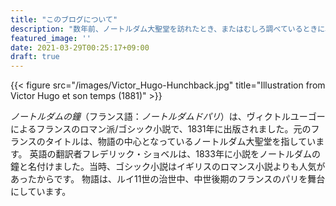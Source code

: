 ```yaml
---
title: "このブログについて"
description: "数年前、ノートルダム大聖堂を訪れたとき、またはむしろ調べているときに、この本の著者は、塔の1つのあいまいな隅に、壁に手で刻まれた次の単語を見つけました。—ANANKE。"
featured_image: ''
date: 2021-03-29T00:25:17+09:00
draft: true
---
```

{{< figure src="/images/Victor_Hugo-Hunchback.jpg" title="Illustration from Victor Hugo et son temps (1881)" >}}

_ノートルダムの鐘_（フランス語：_ノートルダムドパリ_）は、ヴィクトルユーゴーによるフランスのロマン派/ゴシック小説で、1831年に出版されました。元のフランスのタイトルは、物語の中心となっているノートルダム大聖堂を指しています。 英語の翻訳者フレデリック・ショベルは、1833年に小説をノートルダムの鐘と名付けました。当時、ゴシック小説はイギリスのロマンス小説よりも人気があったからです。 物語は、ルイ11世の治世中、中世後期のフランスのパリを舞台にしています。